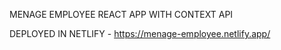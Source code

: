 MENAGE EMPLOYEE REACT APP WITH CONTEXT API 

DEPLOYED IN NETLIFY - https://menage-employee.netlify.app/

